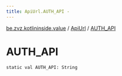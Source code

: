 ```yaml
---
title: ApiUrl.AUTH_API - 
---
```


[be.zvz.kotlininside.value](../index.html) / [ApiUrl](index.html) / [AUTH_API](./-a-u-t-h_-a-p-i.html)

# AUTH_API

`static val AUTH_API: String`
